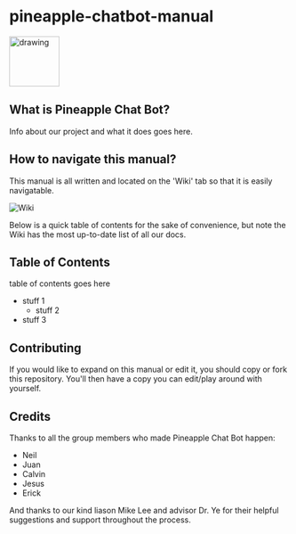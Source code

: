 # pineapple-chatbot-manual

<img src="https://i.imgur.com/j05dkHc.png" alt="drawing" width="90"/>

## What is Pineapple Chat Bot?
Info about our project and what it does goes here.

## How to navigate this manual?
This manual is all written and located on the 'Wiki' tab so that it is easily navigatable.

![Wiki](https://i.imgur.com/JWiTSDH.png)

Below is a quick table of contents for the sake of convenience, but note the Wiki has the most up-to-date list of all our docs.

## Table of Contents
table of contents goes here
* stuff 1
  * stuff 2
* stuff 3

## Contributing
If you would like to expand on this manual or edit it, you should copy or fork this repository. You'll then have a copy you can edit/play around with yourself.

## Credits
Thanks to all the group members who made Pineapple Chat Bot happen:
* Neil 
* Juan
* Calvin
* Jesus
* Erick

And thanks to our kind liason Mike Lee and advisor Dr. Ye for their helpful suggestions and support throughout the process.
